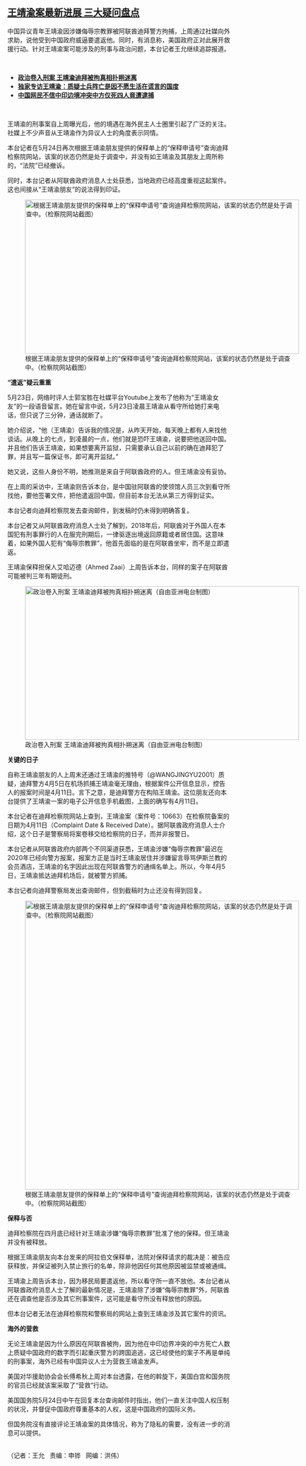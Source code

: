 <!--1621891241000-->
[王靖渝案最新进展 三大疑问盘点](https://www.rfa.org/mandarin/yataibaodao/renquanfazhi/wy-05242021114728.html)
------

<p></p><p>中国异议青年王靖渝因涉嫌侮辱宗教罪被阿联酋迪拜警方拘捕，上周通过社媒向外求助，说他受到中国政府威逼要遣返他。同时，有消息称，美国政府正对此展开救援行动。针对王靖渝案可能涉及的刑事与政治问题，本台记者王允继续追踪报道。</p><p><br/></p><ul><li><a href="https://www.rfa.org/mandarin/yataibaodao/renquanfazhi/wy-05202021130206.html"><strong>政治卷入刑案 王靖渝迪拜被拘真相扑朔迷离</strong></a></li><li><strong><a href="https://www.rfa.org/mandarin/yataibaodao/renquanfazhi/xx-02232021155457.html">独家专访王靖渝：质疑士兵阵亡是因不愿生活在谎言的国度</a></strong></li><li><strong><a href="https://www.rfa.org/mandarin/Xinwen/4-02202021105155.html">中国网民不信中印边境冲突中方仅死四人竟遭逮捕</a></strong></li></ul><p><br/></p><p>王靖渝的刑事案自上周曝光后，他的境遇在海外民主人士圈里引起了广泛的关注。社媒上不少声音从王靖渝作为异议人士的角度表示同情。</p><p>本台记者在5月24日再次根据王靖渝朋友提供的保释单上的“保释申请号”查询迪拜检察院网站，该案的状态仍然是处于调查中，并没有如王靖渝及其朋友上周所称的，“法院”已经撤诉。</p><p>同时，本台记者从阿联酋政府消息人士处获悉，当地政府已经高度重视这起案件。这也间接从“王靖渝朋友”的说法得到印证。</p><p><figure class="image-richtext image-inline captioned" style="width:620px;"><img alt="根据王靖渝朋友提供的保释单上的“保释申请号”查询迪拜检察院网站，该案的状态仍然是处于调查中。（检察院网站截图）" height="349" src="https://www.rfa.org/mandarin/yataibaodao/renquanfazhi/wy-05242021114728.html/wy0524h.jpg/@@images/156e16be-652e-4a0e-b234-986fb10de7d5.png" title="wy0524h.jpg" width="620"/><figcaption class="image-caption">根据王靖渝朋友提供的保释单上的“保释申请号”查询迪拜检察院网站，该案的状态仍然是处于调查中。（检察院网站截图）</figcaption><small></small></figure></p><p><strong>“</strong><strong>遣返</strong><strong>”</strong><strong>疑云重重</strong></p><p>5月23日，网络时评人士郭宝胜在社媒平台Youtube上发布了他称为“王靖渝女友”的一段语音留言。她在留言中说，5月23日凌晨王靖渝从看守所给她打来电话，但只说了三分钟，通话就断了。</p><p>她介绍说，“他（王靖渝）告诉我的情况是，从昨天开始，每天晚上都有人来找他谈话。从晚上的七点，到凌晨的一点，他们就是恐吓王靖渝，说要把他送回中国。并且他们告诉王靖渝，如果想要离开监狱，只需要承认自己以前的确在迪拜犯了罪，并且写一篇保证书，即可离开监狱。”</p><p>她又说，这些人身份不明，她推测是来自于阿联酋政府的人。但王靖渝没有妥协。</p><p>在上周的采访中，王靖渝则告诉本台，是中国驻阿联酋的使领馆人员三次到看守所找他，要他签署文件，把他遣返回中国，但目前本台无法从第三方得到证实。</p><p>本台记者向迪拜检察院发去查询邮件，到发稿时仍未得到明确答复。</p><p>本台记者又从阿联酋政府消息人士处了解到，2018年后，阿联酋对于外国人在本国犯有刑事罪行的人在服完刑期后，一律驱逐出境返回原籍或者居住国。这意味着，如果外国人犯有“侮辱宗教罪”，他首先面临的是在阿联酋坐牢，而不是立即遣返。</p><p>王靖渝保释担保人艾哈迈德（Ahmed Zaai）上周告诉本台，同样的案子在阿联酋可能被判三年有期徒刑。</p><p><figure class="image-richtext image-inline captioned" style="width:620px;"><img alt="政治卷入刑案 王靖渝迪拜被拘真相扑朔迷离（自由亚洲电台制图）" height="348" src="https://www.rfa.org/mandarin/yataibaodao/renquanfazhi/wy-05242021114728.html/wy0524.jpg/@@images/c5bbce38-19bf-4f83-a249-5264c5625f67.jpeg" title="wy0524.jpg" width="620"/><figcaption class="image-caption">政治卷入刑案 王靖渝迪拜被拘真相扑朔迷离（自由亚洲电台制图）</figcaption><small></small></figure></p><p><strong>关键的日子</strong></p><p>自称王靖渝朋友的人上周末还通过王靖渝的推特号（@WANGJINGYU2001）质疑，迪拜警方4月5日在机场抓捕王靖渝毫无理由，根据案件公开信息显示，控告人的报案时间是4月11日。言下之意，是迪拜警方在构陷王靖渝。这位朋友还向本台提供了王靖渝一案的电子公开信息手机截图，上面的确写有4月11日。</p><p>本台记者在迪拜检察院网站上查到，王靖渝案（案件号：10663）在检察院备案的日期为4月11日（Complaint Date &amp; Received Date）。据阿联酋政府消息人士介绍，这个日子是警察局将案卷移交给检察院的日子，而并非报警日。</p><p>本台记者从阿联酋政府内部两个不同渠道获悉，王靖渝涉嫌“侮辱宗教罪”最迟在2020年已经向警方报案，报案方正是当时王靖渝居住并涉嫌留言辱骂伊斯兰教的会员酒店，王靖渝的名字因此出现在阿联酋警方的通缉名单上。所以，今年4月5日，王靖渝抵达迪拜机场后，就被警方抓捕。</p><p>本台记者向迪拜警察局发出查询邮件，但到截稿时为止还没有得到回复。</p><p><figure class="image-richtext image-inline captioned" style="width:620px;"><img alt="根据王靖渝朋友提供的保释单上的“保释申请号”查询迪拜检察院网站，该案的状态仍然是处于调查中。（检察院网站截图）" height="654" src="https://www.rfa.org/mandarin/yataibaodao/renquanfazhi/wy-05242021114728.html/56fe2.jpg/@@images/be4a6e7d-7be2-41e0-a56d-11d99115618f.jpeg" title="图2.JPG" width="620"/><figcaption class="image-caption">根据王靖渝朋友提供的保释单上的“保释申请号”查询迪拜检察院网站，该案的状态仍然是处于调查中。（检察院网站截图）</figcaption><small></small></figure></p><p><strong>保释与否</strong></p><p>迪拜检察院在四月底已经针对王靖渝涉嫌“侮辱宗教罪”批准了他的保释。但王靖渝并没有被释放。</p><p>根据王靖渝朋友向本台发来的阿拉伯文保释单，法院对保释请求的裁决是：被告应获释放，并保证被列入禁止旅行的名单，除非他因任何其他原因被监禁或被通缉。</p><p>王靖渝上周告诉本台，因为移民局要遣返他，所以看守所一直不放他。本台记者从阿联酋政府消息人士了解的最新情况是，王靖渝除了涉嫌“侮辱宗教罪”外，阿联酋还在调查他是否涉及其它刑事案件，这可能是看守所没有释放他的原因。</p><p>但本台记者无法在迪拜检察院和警察局的网站上查到王靖渝涉及其它案件的资讯。</p><p><strong>海外的营救</strong></p><p>无论王靖渝是因为什么原因在阿联酋被拘，因为他在中印边界冲突的中方死亡人数上质疑中国政府的数字而引起重庆警方的跨国追逃，这已经使他的案子不再是单纯的刑事案，海外已经有中国异议人士为营救王靖渝发声。</p><p>美国对华援助协会会长傅希秋上周对本台透露，在他的斡旋下，美国白宫和国务院的官员已经就该案采取了“营救”行动。</p><p>美国国务院5月24日中午在回复本台查询邮件时指出，他们一直关注中国人权压制的状况，并督促中国政府尊重基本的人权，这是中国政府的国际义务。</p><p>但国务院沒有直接评论王靖渝案的具体情况，称为了隐私的需要，没有进一步的消息可以提供。</p><p><br/>（记者：王允   责编：申铧   网编：洪伟）</p>

